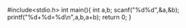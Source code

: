 #include<stdio.h>
int main(){
	int a,b;
	scanf("%d%d",&a,&b);
	printf("%d+%d=%d\n",a,b,a+b);
	return 0;
}